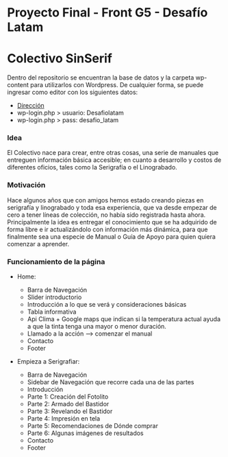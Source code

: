 # Proyecto Final - Front G5 - Desafío Latam
# Colectivo SinSerif

Dentro del repositorio se encuentran la base de datos y la carpeta wp-content para utilizarlos con Wordpress.
De cualquier forma, se puede ingresar como editor con los siguientes datos:
* [Dirección](http://186.64.118.50/~feg5daniela/)
* wp-login.php > usuario: Desafiolatam
* wp-login.php > pass: desafio_latam

### Idea

El Colectivo nace para crear, entre otras cosas, una serie de manuales que entreguen información básica accesible; en cuanto a desarrollo y costos de diferentes oficios, tales como la Serigrafía o el Linograbado.

### Motivación

Hace algunos años que con amigos hemos estado creando piezas en serigrafía y linograbado y toda esa experiencia, que va desde empezar de cero a tener líneas de colección, no había sido registrada hasta ahora. Principalmente la idea es entregar el conocimiento que se ha adquirido de forma libre e ir actualizándolo con información más dinámica, para que finalmente sea una especie de Manual o Guía de Apoyo para quien quiera comenzar a aprender.

### Funcionamiento de la página
* Home: 
    * Barra de Navegación
    * Slider introductorio
    * Introducción a lo que se verá y consideraciones básicas
    * Tabla informativa
    * Api Clima + Google maps que indican si la temperatura actual ayuda a que la tinta tenga una mayor o menor duración.
    * Llamado a la acción --> comenzar el manual
    * Contacto
    * Footer


* Empieza a Serigrafiar:
    * Barra de Navegación 
    * Sidebar de Navegación que recorre cada una de las partes
    * Introducción
    * Parte 1: Creación del Fotolito
    * Parte 2: Armado del Bastidor
    * Parte 3: Revelando el Bastidor
    * Parte 4: Impresión en tela
    * Parte 5: Recomendaciones de Dónde comprar
    * Parte 6: Algunas imágenes de resultados
    * Contacto
    * Footer
